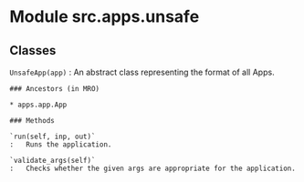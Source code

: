 Module src.apps.unsafe
======================

Classes
-------

`UnsafeApp(app)`
:   An abstract class representing the format of all Apps.

    ### Ancestors (in MRO)

    * apps.app.App

    ### Methods

    `run(self, inp, out)`
    :   Runs the application.

    `validate_args(self)`
    :   Checks whether the given args are appropriate for the application.